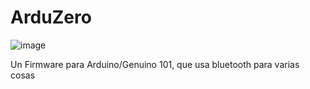 # ArduZero

![image](https://github.com/Danucosukosuko/ArduZero/assets/71569318/0f5dc432-fc27-4865-b9b2-e5337f111857)


Un Firmware para Arduino/Genuino 101, que usa bluetooth para varias cosas

